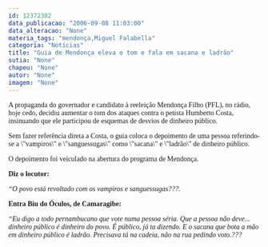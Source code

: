 ```yaml
---
id: 12372382
data_publicacao: "2006-09-08 11:03:00"
data_alteracao: "None"
materia_tags: "mendonça,Miguel Falabella"
categoria: "Notícias"
title: "Guia de Mendonça eleva o tom e fala em sacana e ladrão"
sutia: "None"
chapeu: "None"
autor: "None"
imagem: "None"
---
```

<p><P><FONT face=Verdana>A propaganda do governador e candidato à reeleição Mendonça Filho (PFL), no rádio, hoje cedo, decidiu aumentar o tom dos ataques contra o petista Humberto Costa, insinuando que ele participou de esquemas de desvios de dinheiro público.</FONT></P></p>
<p><P><FONT face=Verdana>Sem fazer referência direta a Costa, o guia coloca o depoimento de uma pessoa referindo-se a \"vampiros\" e \"sanguessugas\"&nbsp;como \"sacana\" e \"ladrão\" de dinheiro público.</FONT></P></p>
<p><P><FONT face=Verdana>O depoimento foi veiculado na abertura do programa de Mendonça.</FONT></P></p>
<p><P><FONT face=Verdana><STRONG>Diz o locutor:</STRONG></FONT></P></p>
<p><P><FONT face=Verdana><EM>“O povo está revoltado com os vampiros e sanguessugas???.</EM></FONT></P></p>
<p><P><FONT face=Verdana><STRONG>Entra Biu do Óculos, de Camaragibe:</STRONG></FONT></P></p>
<p><P><FONT face=Verdana><EM>“Eu digo a todo pernambucano que vote numa pessoa séria. Que a pessoa não deve... dinheiro público é dinheiro do povo. É público, já ta dizendo. E o sacana que bota a mão em dinheiro público é ladrão. Precisava tá na cadeia, não na rua pedindo voto.???</EM></FONT></P> </p>
